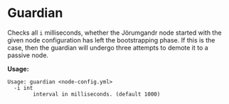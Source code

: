 # Guardian

Checks all `i` milliseconds, whether the Jörumgandr node started with the given node configuration has left the 
bootstrapping phase. If this is the case, then the guardian will undergo three attempts to demote it to a passive node.

**Usage:**
```
Usage: guardian <node-config.yml>
  -i int
    	interval in milliseconds. (default 1000)
```